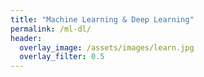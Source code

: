 ```yaml
---
title: "Machine Learning & Deep Learning"
permalink: /ml-dl/
header:
  overlay_image: /assets/images/learn.jpg
  overlay_filter: 0.5
---
```

